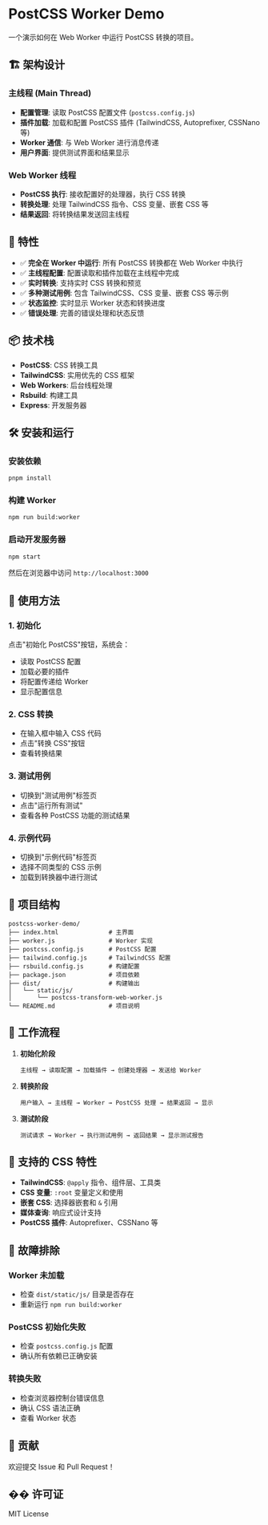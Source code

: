 # PostCSS Worker Demo

一个演示如何在 Web Worker 中运行 PostCSS 转换的项目。

## 🏗️ 架构设计

### 主线程 (Main Thread)
- **配置管理**: 读取 PostCSS 配置文件 (`postcss.config.js`)
- **插件加载**: 加载和配置 PostCSS 插件 (TailwindCSS, Autoprefixer, CSSNano 等)
- **Worker 通信**: 与 Web Worker 进行消息传递
- **用户界面**: 提供测试界面和结果显示

### Web Worker 线程
- **PostCSS 执行**: 接收配置好的处理器，执行 CSS 转换
- **转换处理**: 处理 TailwindCSS 指令、CSS 变量、嵌套 CSS 等
- **结果返回**: 将转换结果发送回主线程

## 🚀 特性

- ✅ **完全在 Worker 中运行**: 所有 PostCSS 转换都在 Web Worker 中执行
- ✅ **主线程配置**: 配置读取和插件加载在主线程中完成
- ✅ **实时转换**: 支持实时 CSS 转换和预览
- ✅ **多种测试用例**: 包含 TailwindCSS、CSS 变量、嵌套 CSS 等示例
- ✅ **状态监控**: 实时显示 Worker 状态和转换进度
- ✅ **错误处理**: 完善的错误处理和状态反馈

## 📦 技术栈

- **PostCSS**: CSS 转换工具
- **TailwindCSS**: 实用优先的 CSS 框架
- **Web Workers**: 后台线程处理
- **Rsbuild**: 构建工具
- **Express**: 开发服务器

## 🛠️ 安装和运行

### 安装依赖
```bash
pnpm install
```

### 构建 Worker
```bash
npm run build:worker
```

### 启动开发服务器
```bash
npm start
```

然后在浏览器中访问 `http://localhost:3000`

## 🔧 使用方法

### 1. 初始化
点击"初始化 PostCSS"按钮，系统会：
- 读取 PostCSS 配置
- 加载必要的插件
- 将配置传递给 Worker
- 显示配置信息

### 2. CSS 转换
- 在输入框中输入 CSS 代码
- 点击"转换 CSS"按钮
- 查看转换结果

### 3. 测试用例
- 切换到"测试用例"标签页
- 点击"运行所有测试"
- 查看各种 PostCSS 功能的测试结果

### 4. 示例代码
- 切换到"示例代码"标签页
- 选择不同类型的 CSS 示例
- 加载到转换器中进行测试

## 📁 项目结构

```
postcss-worker-demo/
├── index.html              # 主界面
├── worker.js               # Worker 实现
├── postcss.config.js       # PostCSS 配置
├── tailwind.config.js      # TailwindCSS 配置
├── rsbuild.config.js       # 构建配置
├── package.json            # 项目依赖
├── dist/                   # 构建输出
│   └── static/js/
│       └── postcss-transform-web-worker.js
└── README.md               # 项目说明
```

## 🔄 工作流程

1. **初始化阶段**
   ```
   主线程 → 读取配置 → 加载插件 → 创建处理器 → 发送给 Worker
   ```

2. **转换阶段**
   ```
   用户输入 → 主线程 → Worker → PostCSS 处理 → 结果返回 → 显示
   ```

3. **测试阶段**
   ```
   测试请求 → Worker → 执行测试用例 → 返回结果 → 显示测试报告
   ```

## 🎯 支持的 CSS 特性

- **TailwindCSS**: `@apply` 指令、组件层、工具类
- **CSS 变量**: `:root` 变量定义和使用
- **嵌套 CSS**: 选择器嵌套和 `&` 引用
- **媒体查询**: 响应式设计支持
- **PostCSS 插件**: Autoprefixer、CSSNano 等

## 🐛 故障排除

### Worker 未加载
- 检查 `dist/static/js/` 目录是否存在
- 重新运行 `npm run build:worker`

### PostCSS 初始化失败
- 检查 `postcss.config.js` 配置
- 确认所有依赖已正确安装

### 转换失败
- 检查浏览器控制台错误信息
- 确认 CSS 语法正确
- 查看 Worker 状态

## 🤝 贡献

欢迎提交 Issue 和 Pull Request！

## �� 许可证

MIT License 